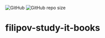 ![GitHub](https://img.shields.io/github/directory-file-count/marcelofilipov/filipov-study-it-books)
![GitHub repo size](https://img.shields.io/github/directory-file-count/marcelofilipov/filipov-study-it-books)

# filipov-study-it-books
